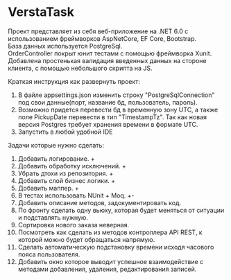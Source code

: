 # VerstaTask
Проект представляет из себя веб-приложение на .NET 6.0 с использованием фреймворков AspNetCore, EF Core, Bootstrap.  
База данных используется PostgreSql.  
OrderController покрыт юнит тестами с помощью фреймворка Xunit.  
Добавлена простенькая валидация введенных данных на стороне клиента, с помощью небольшого скрипта на JS.  

Краткая инструкция как развернуть проект:
1. В файле appsettings.json изменить строку "PostgreSqlConnection" под свои данные(порт, название бд, пользователь, пароль).
2. Возможно придется перевести бд в временную зону UTC, а также поле PickupDate перевести в тип "TimestampTz". Так как новая версия Postgres требует хранения времени в формате UTC.
3. Запустить в любой удобной IDE  

Задачи которые нужно сделать:  
1. Добавить логирование. +
2. Добавить обработку исключений. +
3. Убрать дтохи из репозитория. +
4. Добавить слой бизнес логики. +
5. Добавить маппер. +
6. В тестах использовать NUnit + Moq. +-
7. Добавить описание методов, задокументировать код.
8. По фронту сделать одну вьюху, которая будет меняться от ситуации и подставлять нужную.
9. Сортировка нового заказа неверная.
10. Посмотреть как сделать из методов контроллера API REST, к которой можно будет обращаться напрямую.
11. Сделать автоматическую подстановку времени исходя часового пояса пользователя.
12. Добавить окно которое выводит успешное взаимодействие с методами добавления, удаления, редактирования записей.
